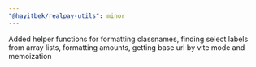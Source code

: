 ```yaml
---
"@hayitbek/realpay-utils": minor
---
```


Added helper functions for formatting classnames, finding select labels from array lists, formatting amounts, getting base url by vite mode and memoization
